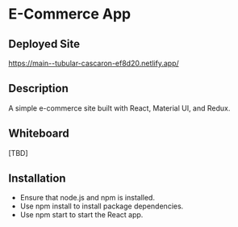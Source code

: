 # E-Commerce App

## Deployed Site
https://main--tubular-cascaron-ef8d20.netlify.app/

## Description

A simple e-commerce site built with React, Material UI, and Redux.

## Whiteboard

[TBD]

## Installation

* Ensure that node.js and npm is installed.
* Use npm install to install package dependencies.
* Use npm start to start the React app.
